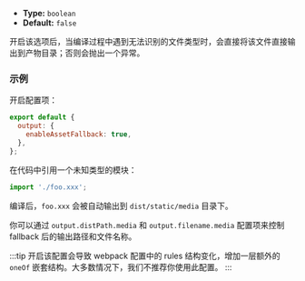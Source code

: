 - **Type:** `boolean`
- **Default:** `false`

开启该选项后，当编译过程中遇到无法识别的文件类型时，会直接将该文件直接输出到产物目录；否则会抛出一个异常。

### 示例

开启配置项：

```js
export default {
  output: {
    enableAssetFallback: true,
  },
};
```

在代码中引用一个未知类型的模块：

```js
import './foo.xxx';
```

编译后，`foo.xxx` 会被自动输出到 `dist/static/media` 目录下。

你可以通过 `output.distPath.media` 和 `output.filename.media` 配置项来控制 fallback 后的输出路径和文件名称。

:::tip
开启该配置会导致 webpack 配置中的 rules 结构变化，增加一层额外的 `oneOf` 嵌套结构。大多数情况下，我们不推荐你使用此配置。
:::
